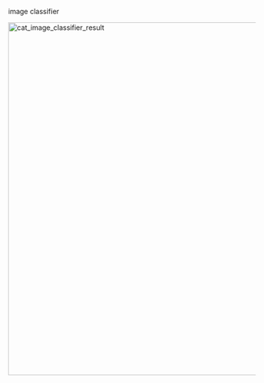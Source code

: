 image classifier 

<img width="718" alt="cat_image_classifier_result" src="https://github.com/user-attachments/assets/6129c307-afb3-42e7-9506-f2730d39b4f1">
